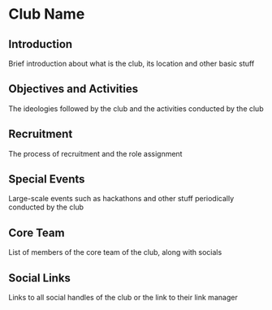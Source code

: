 # Club Name

## Introduction
Brief introduction about what is the club, its location and other basic stuff 

## Objectives and Activities
The ideologies followed by the club and the activities conducted by the club

## Recruitment
The process of recruitment and the role assignment 

## Special Events
Large-scale events such as hackathons and other stuff periodically conducted by the club 

## Core Team
List of members of the core team of the club, along with socials

## Social Links
Links to all social handles of the club or the link to their link manager